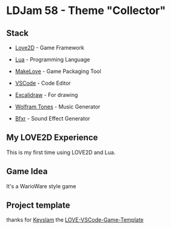 # LDJam 58 - Theme "Collector"

## Stack
- [Love2D](https://love2d.org/) - Game Framework
- [Lua](https://www.lua.org/) - Programming Language
- [MakeLove](https://github.com/pfirsich/makelove) - Game Packaging Tool
- [VSCode](https://code.visualstudio.com/) - Code Editor

- [Excalidraw](https://excalidraw.com/) - For drawing
- [Wolfram Tones](https://tones.wolfram.com) - Music Generator
- [Bfxr](https://www.bfxr.net/) - Sound Effect Generator

## My LOVE2D Experience

This is my first time using LOVE2D and Lua.

## Game Idea

It's a WarioWare style game

## Project template

thanks for [Keyslam](https://github.com/Keyslam) the [LOVE-VSCode-Game-Template](https://github.com/Keyslam/LOVE-VSCode-Game-Template)
